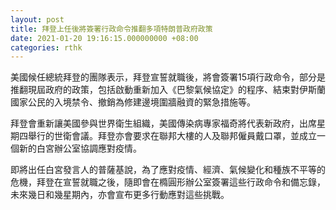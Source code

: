 ```yaml
---
layout: post
title: 拜登上任後將簽署行政命令推翻多項特朗普政府政策
date: 2021-01-20 19:16:15.000000000 +08:00
categories: rthk
---
```


美國候任總統拜登的團隊表示，拜登宣誓就職後，將會簽署15項行政命令，部分是推翻現屆政府的政策，包括啟動重新加入《巴黎氣候協定》的程序、結束對伊斯蘭國家公民的入境禁令、撤銷為修建邊境圍牆融資的緊急措施等。

拜登會重新讓美國參與世界衛生組織，美國傳染病專家福奇將代表新政府，出席星期四舉行的世衛會議。拜登亦會要求在聯邦大樓的人及聯邦僱員戴口罩，並成立一個新的白宮辦公室協調應對疫情。

即將出任白宮發言人的普薩基說，為了應對疫情、經濟、氣候變化和種族不平等的危機，拜登在宣誓就職之後，隨即會在橢圓形辦公室簽署這些行政命令和備忘錄，未來幾日和幾星期內，亦會宣布更多行動應對這些挑戰。
